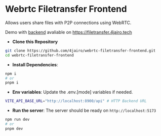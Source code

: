 # Webrtc Filetransfer Frontend

Allows users share files with P2P connections using WebRTC.

Demo with [backend](https://github.com/4jairo/webrtc-filetransfer-backend) avaliable on <https://filetransfer.4jairo.tech>


- **Clone this Repository**

```bash
git clone https://github.com/4jairo/webrtc-filetransfer-frontend.git
cd webrtc-filetransfer-frontend
```

- **Install Dependencies**:

```bash
npm i
# or
pnpm i
```

- **Env variables**: Update the .env.[mode] variables if needed.
```bash
VITE_API_BASE_URL="http://localhost:8900/api" # HTTP Backend URL
```


- **Run the server**: The server should be ready on `http://localhost:5173`
```bash
npm run dev
# or 
pnpm dev
```
